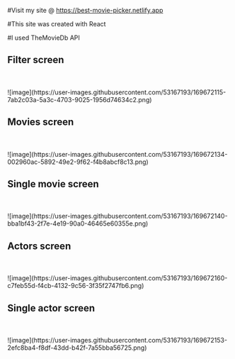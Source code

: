 #Visit my site @ https://best-movie-picker.netlify.app

#This site was created with React

#I used TheMovieDb API

<h2>Filter screen</h2>
<br><br>
![image](https://user-images.githubusercontent.com/53167193/169672115-7ab2c03a-5a3c-4703-9025-1956d74634c2.png)
<br>

<h2>Movies screen</h2>
<br><br>
![image](https://user-images.githubusercontent.com/53167193/169672134-002960ac-5892-49e2-9f62-f4b8abcf8c13.png)
<br>

<h2>Single movie screen</h2>
<br><br>
![image](https://user-images.githubusercontent.com/53167193/169672140-bba1bf43-2f7e-4e19-90a0-46465e60355e.png)
<br>

<h2>Actors screen</h2>
<br><br>
![image](https://user-images.githubusercontent.com/53167193/169672160-c7feb55d-f4cb-4132-9c56-3f35f2747fb6.png)
<br>

<h2>Single actor screen</h2>
<br><br>
![image](https://user-images.githubusercontent.com/53167193/169672153-2efc8ba4-f8df-43dd-b42f-7a55bba56725.png)
<br>
